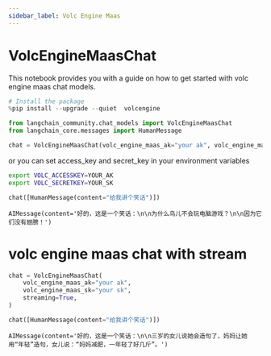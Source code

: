 ```yaml
---
sidebar_label: Volc Engine Maas
---
```


# VolcEngineMaasChat

This notebook provides you with a guide on how to get started with volc engine maas chat models.


```python
# Install the package
%pip install --upgrade --quiet  volcengine
```


```python
from langchain_community.chat_models import VolcEngineMaasChat
from langchain_core.messages import HumanMessage
```


```python
chat = VolcEngineMaasChat(volc_engine_maas_ak="your ak", volc_engine_maas_sk="your sk")
```

or you can set access_key and secret_key in your environment variables
```bash
export VOLC_ACCESSKEY=YOUR_AK
export VOLC_SECRETKEY=YOUR_SK
```


```python
chat([HumanMessage(content="给我讲个笑话")])
```



```output
AIMessage(content='好的，这是一个笑话：\n\n为什么鸟儿不会玩电脑游戏？\n\n因为它们没有翅膀！')
```


# volc engine maas chat with stream


```python
chat = VolcEngineMaasChat(
    volc_engine_maas_ak="your ak",
    volc_engine_maas_sk="your sk",
    streaming=True,
)
```


```python
chat([HumanMessage(content="给我讲个笑话")])
```



```output
AIMessage(content='好的，这是一个笑话：\n\n三岁的女儿说她会造句了，妈妈让她用“年轻”造句，女儿说：“妈妈减肥，一年轻了好几斤”。')
```

